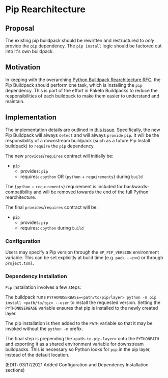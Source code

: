 # Pip Rearchitecture

## Proposal

The existing pip buildpack should be rewritten and restructured to *only*
provide the `pip` dependency. The `pip install` logic should be factored out
into it's own buildpack.

## Motivation

In keeping with the overarching [Python Buildpack Rearchitecture
RFC](https://github.com/paketo-community/python/blob/main/rfcs/0001-restructure.md),
the Pip Buildpack should perform one task, which is installing the `pip`
dependency. This is part of the effort in Paketo Buildpacks to reduce the
responsibilities of each buildpack to make them easier to understand
and maintain.

## Implementation

The implementation details are outlined in [this
issue](https://github.com/paketo-community/pip/issues/82). Specifically, the
new Pip Buildpack will always `detect` and  will always `provide` `pip`. It
will be the responsibility of a downstream buildpack (such as a future Pip
Install buildpack) to `require` the `pip` dependency.

The new `provides`/`requires` contract will initially be:

* `pip`
  * provides: `pip`
  * requires: `cpython` OR {`python` + `requirements`} during `build`

The {`python` + `requirements`} requirement is included for
backwards-compatibility and will be removed towards the end of the full Python
rearchitecture.


The final `provides`/`requires` contract will be:

* `pip`
  * provides: `pip`
  * requires: `cpython` during `build`

### Configuration

Users may specify a Pip version through the `BP_PIP_VERSION` environment
variable. This can be set explicitly at build time (e.g. `pack --env`) or through
`project.toml`.

### Dependency Installation

`Pip` installation involves a few steps:

The buildpack runs `PYTHONUSERBASE=<path/to/pip/layer> python -m pip
install <path/to/tgz> --user` to install the requested version. Setting the
`PYTHONUSERBASE` variable ensures that pip is installed to the newly created
layer.

The pip installation is then added to the `PATH` variable so that it may be
invoked without the `python -m` prefix.

The final step is prepending the `<path-to-pip-layer>` onto the `PYTHONPATH` and
exporting it as a shared environment variable for downstream buildpacks. This
is necessary so Python looks for `pip` in the pip layer, instead of the default
location.

(EDIT: 03/17/2021 Added Configuration and Dependency Installation sections)
